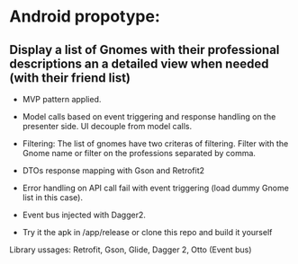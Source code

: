 # Android propotype: 
## Display a list of Gnomes with their professional descriptions an a detailed view when needed (with their friend list) 

* MVP pattern applied. 
* Model calls based on event triggering and response handling on the presenter side. UI decouple from model calls.
* Filtering: The list of gnomes have two criteras of filtering. Filter with the Gnome name or filter on the professions separated by comma.
* DTOs response mapping with Gson and Retrofit2
* Error handling on API call fail with event triggering (load dummy Gnome list in this case).
* Event bus injected with Dagger2.

* Try it the apk in /app/release or clone this repo and build it yourself

Library ussages: Retrofit, Gson, Glide, Dagger 2, Otto (Event bus)
